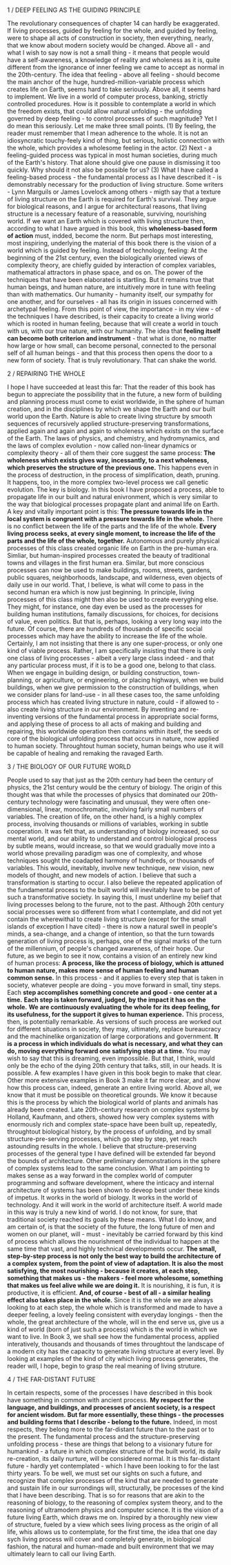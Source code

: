 1 / DEEP FEELING AS THE GUIDING PRINCIPLE

The revolutionary consequences of chapter 14 can hardly be exaggerated. If living processes, guided by feeling for the whole, and guided by feeling, were to shape all acts of construction in society, then everything, nearly, that we know about modern society would be changed. Above all - and what I wish to say now is not a small thing - it means that people would have a self-awareness, a knowledge of reality and wholeness as it is, quite different from the ignorance of inner feeling we came to accept as normal in the 20th-century.
 The idea that feeling - above all feeling - should become the main anchor of the huge, hundred-million-variable process which creates life on Earth, seems hard to take seriously.
 Above all, it seems hard to implement. We live in a world of computer process, banking,  strictly controlled procedures. How is it possible to contemplate a world in which the freedom exists, that could allow natural unfolding - the unfolding governed by deep feeling - to control processes of such magnitude?
 Yet I do mean this seriously. Let me make three small points.
  (1) By feeling, the reader must remember that I mean adherence to the whole. It is not an idiosyncratic touchy-feely kind of thing, but serious, holistic connection with the whole, which provides a wholesome feeling in the actor.
  (2) Next - a feeling-guided process was typical in most human societies, during much of the Earth's history. That alone should give one pause in dismissing it too quickly. Why should it not also  be possible for us?
  (3) What I have called a feeling-based process - the fundamental process as I have described it - is demonstrably necessary for the production of living structure.
 Some writers - Lynn Marguils or James Lovelock among others - migth say that a texture of living structure on the Earth is required for Earth's survival. They argue for biological reasons, and I argue for architectural reasons, that living structure is a necessary feature of a reasonable, surviving, nourishing world. If we want an Earth which is covered with living structure then, according to what I have argued in this book, this **wholeness-based form of action** must, indded, become the norm.
  But perhaps most interesting, most inspiring, underlying the material of this book there is the vision of a world which is guided by feeling. Instead of technology, feeling: At the beginning of the 21st century, even the biologically oriented views of complexity theory, are chiefly guided by interaction of complex variables, mathematical attractors in phase space, and os on. The power of the techniques that have been elaborated  is startling. But it remains true that human beings, and human nature, are intuitively more in tune with feeling than with mathematics. Our humanity - humanity itself, our sympathy for one another, and for ourselves - all has its origin in issues concerned with archetypal feeling. From this point of view, the importance - in my view - of the techniques I have described, is their capacity to create a living world which is rooted in human feeling, because that will create a world in touch with us, with our true nature, with our humanity. The idea that **feeling itself can become both criterion and instrument** - that what is done, no matter how large or how small, can become personal, connected to the personal self of all human beings - and that this process then opens the door to a new form of society. That is truly revolutionary. That can shake the world.

2 / REPAIRING THE WHOLE

I hope I have succeeded at least this far: That the reader of this book has begun to appreciate the possibility that in the future, a new form of building and planning process must come to exist worldwide, in the sphere of human creation, and in the disciplines by which we shape the Earth and our built world upon the Earth.
Nature is able to create living structure by smooth sequences of recursively applied structure-preserving transformations, applied again and again and again to wholeness which exists on the surface of the Earth. The laws of physics, and chemistry, and hydromynamics, and the laws of complex evolution - now called non-linear dynamics or complexity theory - all of them their core suggest the same process: **The wholeness which exists gives way, incessantly, to a next wholeness, which preserves the structure of the previous one.** This happens even in the process of destruction, in the process of simplification, death, pruning. It happens, too, in the more complex two-level process we call genetic evolution.
 The key is biology. In this book I have proposed a process, able to propagate life in our built and natural enivronment, which is very similar to the way that biological processes propagate plant and animal life on Earth. A key and vitally important point is this: **The pressure towards life in the local system is congruent with a pressure towards life in the whole.** There is no conflict between the life of the parts and the life of the whole. **Every living process seeks, at every single moment, to increase the life of the parts and the life of the whole, together.**
  Autonomous and purely physical processes of this class created organic life on Earth in the pre-human era. Simliar, but human-inspired processes created the beauty of traditional towns and villages in the first human era. Similar, but more conscious processes can now be used to make buildings, rooms, streets, gardens, public squares, neighborhoods, landscape, and wilderness, even objects of daily use in our world. That, I believe, is what will come to pass in the second human era which is now just beginning.
  In principle, living processes of this class might then also be used to create everyghing else. They might, for instance, one day even be used as the processes for building human institutions, famaily discussions, for choices, for decisions of value, even politics. But that is, perhaps, looking a very long way into the future.
 Of course, there are hundreds of thousands of specific social processes which may have the ability to increase the life of the whole. Certainly, I am not insisting that there is any one super-process, or only one kind of viable process. Rather, I am specifically insisting that there is only one class of living processes - albeit a very large class indeed - and that any particular process must, if it is to be a good one, belong to that class.
  When we engage in building design, or building construction, town-planning, or agriculture, or engineering, or placing highways, when we build buildings, when we give permission to the construction of buildings, when we consider plans for land-use - in all these cases too, the same unfolding process which has created living structure in nature, could - if allowed to - also create living structure in our environment.
   By inventing and re-inventing versions of the fundamental process in appropriate social forms, and applying these of process to all acts of making and building and repairing, this worldwide operation then contains within itself, the seeds or core of the biological unfolding process that occurs in nature, now applied to human society. Throughtout human society, human beings who use it will be capable of healing and remaking the ravaged  Earth.

3 / THE BIOLOGY OF OUR FUTURE WORLD

People used to say that just as the 20th century had been the century of physics, the 21st century would be the century of biology. The origin of this thought was that while the processes of physics that dominated our 20th-century technology were fascinating and unusual, they were often one-dimensional, linear, monochromatic, involving fairly small numbers of variables. The creation of life, on the other hand, is a highly complex process, involving thousands or millions of variables, working in subtle cooperation. It was felt that, as understanding of biology increased, so our mental world, and our ability to understand and control biological process by subtle means, would increase, so that we would gradually move into a world whose prevailing paradigm was one of complexity, and whose techniques sought the coadapted harmony of hundreds, or thousands of variables. This would, inevitably, involve new technique, new vision, new models of thought, and new models of action.
 I believe that such a transformation is starting to occur. I also believe the repeated application of the fundamental process to the built world will inevitably have to be part of such a transformative society. In saying this, I must underline my belief that living processes belong to the furure, not to the past. Although 20th century social processes were so different from what I contemplate, and did not yet contain the wherewithal  to create living structure (except for the small islands of exception I have cited) - there is now a natural swell in people's minds, a sea-change, and a change of intention, so that the turn towards generation of living process is, perhaps, one of the signal marks of the turn of the millennium, of people's changed awareness, of their hope.
  Our future, as we begin to see it now, contains a vision of an entirely new kind of human process: **A process, like the process of biology, which is attuned to human nature, makes more sense of human feeling and human common sense.** In this process - and it applies to every step that is taken in society, whatever people are doing - you move forward in small, tiny steps. Each **step accomplishes something concrete and good - one center at a time.** **Each step is taken forward, judged, by the impact it has on the whole.** **We are continuously evaluating the whole for its deep feeling, for its usefulness, for the support it gives to human experience.**
   This process, then, is potentially remarkable. As versions of such process are worked out for different situations in society, they may, ultimately, replace bureaucracy and the machinelike organization of large corporations and government. **It is a process in which individuals do what is necessary, and what they can do, moving everything forward one satisfying step at a time.** 
 You may wish to say that this is dreaming, even impossible. But that, I think, would only be the echo of the dying 20th century that talks, still, in our heads. It is possible. A few examples I have given in this book begin to make that clear. Other more extensive examples in Book 3 make it far more clear, and show how this process can, indeed, generate an entire living world.
  Above  all, we know that it must be possible on theoretical grounds. We know it because this is the process by which the biological world of plants and animals has already been created. Late 20th-century research on complex systems by Holland, Kaufmann, and others, showed how very complex systems with enormously rich and complex state-space have been built up, repeatedly, throughtout biological history, by the process of unfolding, and by small structure-pre-serving processes, which go step by step, yet reach astounding results in the whole.
   I believe that structure-preserving processes of the general type I have defined will be extended far beyond the bounds of architecture. Other preliminary demonstrations in the sphere of complex systems lead to the same conclusion.  What I am pointing to makes sense as a way forward in the complex world of computer programming and software development, where the inticacy and internal architecture of systems has been shown to deveop best under these kinds of impetus. It works in the world of biology. It works in the world of technology. And it will work in the world of architecture itself.
 A world made in this way is truly a new kind of world. I do not know, for sure, that traditional society reached its goals by these means. What I do know, and am certain of, is that the society of the future, the long future of men and women on our planet, will - must - inevitably be carried forward by this kind of process which allows the nourishment of the individual to happen at the same time that vast, and highly technical developments occur. 
  **The small, step-by-step process is not only the best way to build the architecture of a complex system, from the point of view of adaptation. It is also the most satisfying, the most nourishing - because it creates, at each step, something that makes us - the makers - feel more wholesome, something that makes us feel alive while we are doing it.** It is nourishing, it is fun, it is productive, it is efficient. **And, of course - best of all - a similar healing effect also takes place in the whole.** Since it is the whole we are always looking to at each step, the whole which is  transformed and made to have a deeper feeling, a lovely feeling consistent with everyday longings - then the whole, the great architecture of the whole, will in the end serve us, give us a kind of world (born of just such a process) which is the world in which we want to live.
   In Book 3, we shall see how the fundamental process, applied interatively, thousands and thousands of times throughtout the landscape of a modern city has the capacity to generate living structure at every level. By looking at examples of the kind of city which living process generates, the reader will, I hope, begin to grasp the real meaning of living struture.

4 / THE FAR-DISTANT FUTURE

 In certain respects, some of  the processes I have described in this book have something in common with ancient process. **My respect for the language, and buildings, and processes of ancient society, is a respect for ancient wisdom.** **But far more essentially, these things - the processes and building forms that I describe - belong to the future.** Indeed, in most respects, they belong more to the far-distant future than to the past or to the present.
  The fundamental process and the structure-preserving unfolding process - these are things that belong to a visionary future for humankind - a future in which complex structure of the built world, its daily re-creation, its daily nurture, will be considered normal. It is this far-distant future - hardly yet contemplated - which I have been looking to for the last thirty years. To be well, we must set our sights on such a future, and recognize that complex processes of the kind that are needed to generate and sustain life in our surrondings will, structurally,  be processes of the kind that I have been describing. That is so for reasons that are akin to the reasoning of biology, to the reasoning of complex system theory, and to the reasoning of ultramodern physics and computer science.
   It is the vision of a future living Earth, which draws me on. Inspired by a thoroughly new view of structure, fueled by a view which sees living process as the origin of all life, whis allows us to contemplate, for the first time, the idea that one day sych living process will cover and completely generate, in biological fashion, the natural and human-made and built environment that we may ultimately learn to call our living Earth.